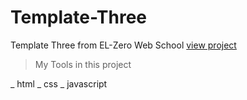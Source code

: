 # Template-Three
Template Three from EL-Zero Web School 
[view project]()

>My Tools in this project

_ html
_ css
_ javascript
